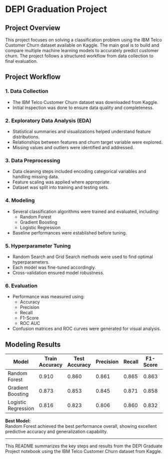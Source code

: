 # DEPI Graduation Project

## Project Overview
This project focuses on solving a classification problem using the IBM Telco Customer Churn dataset available on Kaggle. The main goal is to build and compare multiple machine learning models to accurately predict customer churn. The project follows a structured workflow from data collection to final evaluation.

## Project Workflow

### 1. Data Collection
- The IBM Telco Customer Churn dataset was downloaded from Kaggle.
- Initial inspection was done to ensure data quality and completeness.

### 2. Exploratory Data Analysis (EDA)
- Statistical summaries and visualizations helped understand feature distributions.
- Relationships between features and churn target variable were explored.
- Missing values and outliers were identified and addressed.

### 3. Data Preprocessing
- Data cleaning steps included encoding categorical variables and handling missing data.
- Feature scaling was applied where appropriate.
- Dataset was split into training and testing sets.

### 4. Modeling
- Several classification algorithms were trained and evaluated, including:
  - Random Forest
  - Gradient Boosting
  - Logistic Regression
- Baseline performances were established before tuning.

### 5. Hyperparameter Tuning
- Random Search and Grid Search methods were used to find optimal hyperparameters.
- Each model was fine-tuned accordingly.
- Cross-validation ensured model robustness.

### 6. Evaluation
- Performance was measured using:
  - Accuracy
  - Precision
  - Recall
  - F1-Score
  - ROC AUC
- Confusion matrices and ROC curves were generated for visual analysis.

## Modeling Results

| Model              | Train Accuracy | Test Accuracy | Precision | Recall | F1-Score | ROC AUC |
|--------------------|----------------|---------------|-----------|--------|----------|---------|
| Random Forest      | 0.910          | 0.860         | 0.861     | 0.865  | 0.863    | 0.936   |
| Gradient Boosting  | 0.873          | 0.853         | 0.845     | 0.871  | 0.858    | 0.935   |
| Logistic Regression| 0.816          | 0.823         | 0.806     | 0.860  | 0.832    | 0.895   |

**Best Model:**  
Random Forest achieved the best performance overall, showing excellent predictive accuracy and generalization capability.

---

This README summarizes the key steps and results from the DEPI Graduate Project notebook using the IBM Telco Customer Churn dataset from Kaggle.
